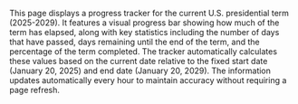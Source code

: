 This page displays a progress tracker for the current U.S. presidential term (2025-2029). It features a visual progress bar showing how much of the term has elapsed, along with key statistics including the number of days that have passed, days remaining until the end of the term, and the percentage of the term completed. The tracker automatically calculates these values based on the current date relative to the fixed start date (January 20, 2025) and end date (January 20, 2029). The information updates automatically every hour to maintain accuracy without requiring a page refresh.

<!-- Generated from commit: c90501a576651210d1404947adae7a50b36d7248 -->